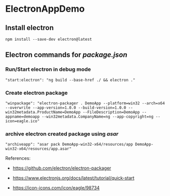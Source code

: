 # ElectronAppDemo

## Install electron

```
npm install --save-dev electron@latest
```

## Electron commands for _package.json_

### Run/Start electron in debug mode

```
"start:electron": "ng build --base-href ./ && electron ."
```

### Create electron package

```
"winpackage": "electron-packager . DemoApp --platform=win32 --arch=x64 --overwrite --app-version=1.0.0 --build-version=1.0.0 --win32metadata.ProductName=DemoApp --FileDescription=DemoApp --appname=demoapp --win32metadata.CompanyName=ng --app-copyright=ng --icon=eagle.ico"
```

### archive electron created package using _asar_

```
"archiveapp": "asar pack DemoApp-win32-x64/resources/app DemoApp-win32-x64/resources/app.asar"
```

References:

- https://github.com/electron/electron-packager

- https://www.electronjs.org/docs/latest/tutorial/quick-start

- https://icon-icons.com/icon/eagle/98734
